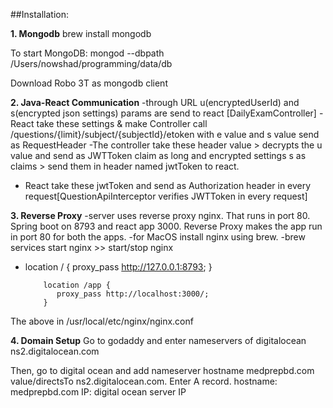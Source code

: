 ##Installation:

**1. Mongodb**
brew install mongodb

To start MongoDB:
mongod --dbpath /Users/nowshad/programming/data/db

Download Robo 3T as mongodb client

**2. Java-React Communication**
-through URL u(encryptedUserId) and s(encrypted json settings) params are send to react [DailyExamController]
-React take these settings & make Controller call /questions/{limit}/subject/{subjectId}/etoken with e value and s value send as RequestHeader
-The controller take these header value > decrypts the u value and send as JWTToken claim as long and encrypted settings s as claims > send them in header
named jwtToken to react.
- React take these jwtToken and send as Authorization header in every request[QuestionApiInterceptor verifies JWTToken in every request]

**3. Reverse Proxy**
-server uses reverse proxy nginx. That runs in port 80. Spring boot on 8793 and react app 3000.
Reverse Proxy makes the app run in port 80 for both the apps.
-for MacOS install nginx using brew.
-brew services start nginx >> start/stop nginx
- location / {
             proxy_pass http://127.0.0.1:8793;
          }
 
          location /app {
             proxy_pass http://localhost:3000/;
          }
The above in /usr/local/etc/nginx/nginx.conf


**4. Domain Setup**
Go to godaddy and enter nameservers of digitalocean ns2.digitalocean.com

Then, go to digital ocean and add nameserver hostname medprepbd.com value/directsTo ns2.digitalocean.com.
Enter A record. hostname: medprepbd.com IP: digital ocean server IP
